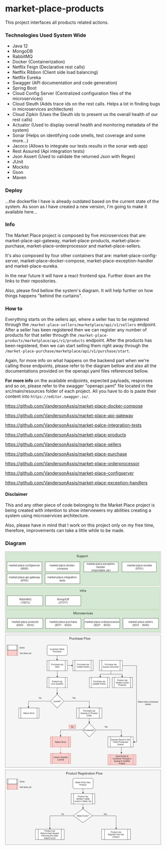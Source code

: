 # market-place-products
This project interfaces all products related actions.

### Technologies Used System Wide
- Java 12
- MongoDB
- RabbitMQ
- Docker (Containerization)
- Netflix Feign (Declarative rest calls)
- Netflix Ribbon (Client side load balancing)
- Netflix Eureka
- Swagger (API documentation and code generation)
- Spring Boot
- Cloud Config Server (Centralized configuration files of the microservices)
- Cloud Sleuth (Adds trace ids on the rest calls. Helps a lot in finding bugs in microservices architecture)
- Cloud Zipkin (Uses the Sleuth ids to present us the overall health of our rest calls)
- Actuator (Used to display overall health and monitoring metadata of the system)
- Sonar (Helps on identifying code smells, test coverage and some more...)
- Jacoco (Allows to integrate our tests results in the sonar web app)
- Rest Assured (Api integration tests)
- Json Assert (Used to validate the returned Json with Regex)
- JUnit
- Mockito
- Gson
- Maven

### Deploy
...the dockerfile I have is already outdated based on the current state of the system. 
As soon as I have created a new version, I'm going to make it available here...

### Info
The Market Place project is composed by five microservices that are:
market-place-api-gateway, market-place-products, market-place-purchase, market-place-orderprocessor 
and market-place-sellers.

It's also composed by four other containers that are:
market-place-config-server, market-place-docker-compose, market-place-exception-handler and 
market-place-eureka. 
 
In the near future it will have a react frontend spa. Further down are the links to their repositories.

Also, please find bellow the system's diagram. It will help further on how things 
happens "behind the curtains".  

### How to
Everything starts on the sellers api, where a seller has to be registered through the 
`/market-place-sellers/marketplace/api/v1/sellers` endpoint. After a seller has been registered then we can 
register any number of products for that seller through the 
`/market-place-products/marketplace/api/v1/products` endpoint. After the products has been registered, then 
we can start selling them right away through the `/market-place-purchase/marketplace/api/v1/purchase/start`.

Again, for more info on what happens on the backend part when we're calling those endpoints, please refer 
to the diagram bellow and also all the documentations provided on the openapi.yaml files referenced bellow. 

<b>For more info</b> on the available endpoints, expected payloads, 
responses and so on, please refer to the swagger "openapi.yaml" file
located in the src/main/resources folder of each project. All you have to do is paste their content into 
`https://editor.swagger.io/`.

https://github.com/VandersonAssis/market-place-docker-compose

https://github.com/VandersonAssis/market-place-api-gateway

https://github.com/VandersonAssis/market-palce-integration-tests

https://github.com/VandersonAssis/market-place-products

https://github.com/VandersonAssis/market-place-sellers

https://github.com/VandersonAssis/market-place-purchase

https://github.com/VandersonAssis/market-place-orderprocessor

https://github.com/VandersonAssis/market-place-configserver

https://github.com/VandersonAssis/market-place-exception-handlers

#### Disclaimer
This and any other piece of code belonging to the Market Place project is 
being created with intention to show interviewers my abilities creating 
a system using microservices architecture.  

Also, please have in mind that 
I work on this project only on my free time, therefore, improvements can take a little while to be made.

### Diagram
![alt text](https://raw.githubusercontent.com/VandersonAssis/market-place-support-files/master/diagrams/system-diagram.png)